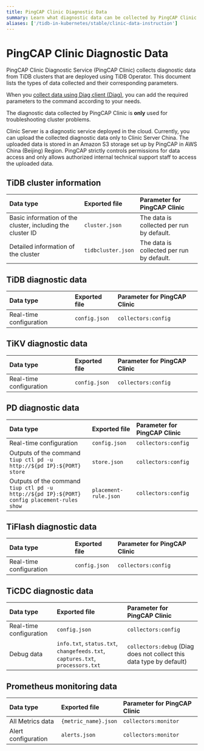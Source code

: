 ```yaml
---
title: PingCAP Clinic Diagnostic Data
summary: Learn what diagnostic data can be collected by PingCAP Clinic Diagnostic Service on a TiDB cluster deployed using TiDB Operator.
aliases: ['/tidb-in-kubernetes/stable/clinic-data-instruction']
---
```


# PingCAP Clinic Diagnostic Data

PingCAP Clinic Diagnostic Service (PingCAP Clinic) collects diagnostic data from TiDB clusters that are deployed using TiDB Operator. This document lists the types of data collected and their corresponding parameters.

When you [collect data using Diag client (Diag)](clinic-user-guide.md), you can add the required parameters to the command according to your needs.

The diagnostic data collected by PingCAP Clinic is **only** used for troubleshooting cluster problems.

Clinic Server is a diagnostic service deployed in the cloud. Currently, you can upload the collected diagnostic data only to Clinic Server China. The uploaded data is stored in an Amazon S3 storage set up by PingCAP in AWS China (Beijing) Region. PingCAP strictly controls permissions for data access and only allows authorized internal technical support staff to access the uploaded data.

## TiDB cluster information

| Data type | Exported file | Parameter for PingCAP Clinic |
| :------ | :------ |:-------- |
| Basic information of the cluster, including the cluster ID | `cluster.json` | The data is collected per run by default. |
| Detailed information of the cluster | `tidbcluster.json` | The data is collected per run by default. |

## TiDB diagnostic data

| Data type | Exported file | Parameter for PingCAP Clinic |
| :------ | :------ |:-------- |
| Real-time configuration | `config.json` | `collectors:config` |

## TiKV diagnostic data

| Data type | Exported file | Parameter for PingCAP Clinic |
| :------ | :------ |:-------- |
| Real-time configuration | `config.json` | `collectors:config` |

## PD diagnostic data

| Data type | Exported file | Parameter for PingCAP Clinic |
| :------ | :------ |:-------- |
| Real-time configuration | `config.json` |`collectors:config` |
| Outputs of the command `tiup ctl pd -u http://${pd IP}:${PORT} store` | `store.json` | `collectors:config` |
| Outputs of the command `tiup ctl pd -u http://${pd IP}:${PORT} config placement-rules show` | `placement-rule.json` | `collectors:config` |

## TiFlash diagnostic data

| Data type | Exported file | Parameter for PingCAP Clinic |
| :------ | :------ |:-------- |
| Real-time configuration | `config.json` |`collectors:config` |

## TiCDC diagnostic data

| Data type | Exported file | Parameter for PingCAP Clinic |
| :------ | :------ |:-------- |
| Real-time configuration | `config.json` |`collectors:config` |
| Debug data | `info.txt`, `status.txt`, `changefeeds.txt`, `captures.txt`, `processors.txt` | `collectors:debug` (Diag does not collect this data type by default)  |

## Prometheus monitoring data

| Data type | Exported file | Parameter for PingCAP Clinic |
| :------ | :------ |:-------- |
| All Metrics data | `{metric_name}.json` | `collectors:monitor` |
| Alert configuration | `alerts.json` | `collectors:monitor` |
